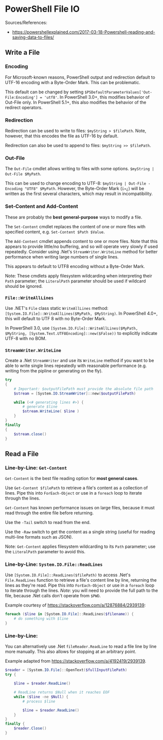 # PowerShell File IO

Sources/References:

* https://powershellexplained.com/2017-03-18-Powershell-reading-and-saving-data-to-files/

## Write a File

### Encoding
For Microsoft-known reasons, PowerShell output and redirection default to UTF-16 encoding with a Byte-Order Mark. This can be problematic.

This default can be changed by setting `$PSDefaultParameterValues['Out-File:Encoding'] = 'utf8'`. In PowerShell 3.0+, this modifies behavior of Out-File only. In PowerShell 5.1+, this also modifies the behavior of the redirect operators.

### Redirection
Redirection can be used to write to files: `$myString > $filePath`. Note, however, that this encodes the file as UTF-16 by default.

Redirection can also be used to append to files: `$myString >> $filePath`.

### Out-File
The `Out-File` cmdlet allows writing to files with some options. `$myString | Out-File $MyPath`.

This can be used to change encoding to UTF-8: `$myString | Out-File -Encoding "UTF8" $MyPath`. However, the Byte-Order Mark (`ï»¿`) will be written as the first several characters, which may result in incompatibility.

### Set-Content and Add-Content
These are probably the **best general-purpose** ways to modify a file.

The `Set-Content` cmdlet replaces the content of one or more files with specified content, e.g. `Set-Content $Path $Value`.

The `Add-Content` cmdlet appends content to one or more files. Note that this appears to provide little/no buffering, and so will operate very slowly if used repeatedly. Consider using .Net's `StreamWriter.WriteLine` method for better performance when writing large numbers of single lines.

This appears to default to UTF8 encoding without a Byte-Order Mark.

Note: These cmdlets apply filesystem wildcarding when interpreting their `Path` parameter; the `LiteralPath` parameter should be used if wildcard should be ignored.

### `File::WriteAllLines`
Use .NET's `File` class static `WriteAllLines` method: `[System.IO.File]::WriteAllLines($MyPath, $MyString)`. In PowerShell 4.0+, this will default to UTF 8 with no Byte-Order Mark.

In PowerShell 3.0, use `[System.IO.File]::WriteAllLines($MyPath, $MyString, [System.Text.UTF8Encoding]::new($False))` to explicitly indicate UTF-8 with no BOM.


### `StreamWriter.WriteLine`
Create a .Net `StreamWriter` and use its `WriteLine` method if you want to be able to write single lines repeatedly with reasonable performance (e.g. writing from the pipline or generating on the fly).

```PowerShell
try
{
    # Important: $outputFilePath must provide the absolute file path
    $stream = [System.IO.StreamWriter]::new($outputFilePath)

    while (<# generating lines #>) {
        # generate $line
        $stream.WriteLine( $line )
    }
}
finally
{
    $stream.close()
}
```

## Read a File

### Line-by-Line: `Get-Content`
`Get-Content` is the best file reading option for **most general cases**.

Use `Get-Content $filePath` to retrieve a file's content as a collection of lines. Pipe this into `ForEach-Object` or use in a `foreach` loop to iterate through the lines.

`Get-Content` has known performance issues on large files, because it must read through the entire file before returning.

Use the `-Tail` switch to read from the end.

Use the `-Raw` switch to get the content as a single string (useful for reading multi-line formats such as JSON).

Note: `Get-Content` applies filesystem wildcarding to its `Path` parameter; use the `LiteralPath` parameter to avoid this.

### Line-by-Line: `System.IO.File::ReadLines`
Use `[System.IO.File]::ReadLines($filePath)` to access .Net's `File.ReadLines` function to retrieve a file's content line by line, returning the lines as they're read. Pipe this into `ForEach-Object` or use in a `foreach` loop to iterate through the lines. *Note*: you will need to provide the full path to the file, because .Net calls don't operate from `$PWD`.

Example courtesy of https://stackoverflow.com/a/12876884/2939139:

```PowerShell
foreach ($line in [System.IO.File]::ReadLines($filename)) {
    # do something with $line
}
```

### Line-by-Line:
You can alternatively use .Net `fileReader.ReadLine` to read a file line by line more manually. This also allows for stopping at an arbitrary point.

Example adapted from https://stackoverflow.com/a/4192419/2939139.

``` PowerShell
$reader = [System.IO.File]::OpenText($fullInputFilePath)
try {

    $line = $reader.ReadLine()

    # ReadLine returns $Null when it reaches EOF
    while ($line -ne $Null) {
        # process $line

        $line = $reader.ReadLine()
    }
}
finally {
    $reader.Close()
}
```